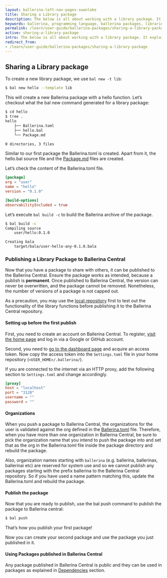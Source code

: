 ```yaml
---
layout: ballerina-left-nav-pages-swanlake
title: Sharing a Library package
description: The below is all about working with a library package. It explains how a library package is created and published to Ballerina Central.
keywords: ballerina, programming language, ballerina packages, libraries, publishing packages
permalink: /learn/user-guide/ballerina-packages/sharing-a-library-package/
active: sharing-a-library-package
intro: The below is all about working with a library package. It explains how a library package is created and published to Ballerina Central.
redirect_from:
- /learn/user-guide/ballerina-packages/sharing-a-library-package
---
```


## Sharing a Library package

To create a new library package, we use `bal new -t lib`:

```bash
$ bal new hello --template lib
```

This will create a new Ballerina package with a hello function. Let’s checkout what the bal new command generated for a library package:

```bash
$ cd hello
$ tree .
hello
    ├── Ballerina.toml 
    ├── hello.bal
    └── Package.md

0 directories, 3 files
```

Similar to our first package the Ballerina.toml is created. Apart from it, the hello.bal source file and the [Package.md](/learn/user-guide/ballerina-packages/package-layout#packagemd) files are created.

Let’s check the content of the Ballerina.toml file.

```toml
[package]
org = "user"
name = "hello"
version = "0.1.0"

[build-options]
observabilityIncluded = true
```

Let’s execute `bal build -c` to build the Ballerina archive of the package.

```bash
$ bal build -c
Compiling source
	user/hello:0.1.0

Creating bala
	target/bala/user-hello-any-0.1.0.bala
```

### Publishing a Library Package to Ballerina Central

Now that you have a package to share with others, it can be published to the Ballerina Central. Ensure the package works as intended, because a publish is **permanent**. Once published to Ballerina Central, the version can never be overwritten, and the package cannot be removed. Nonetheless, the number of versions of a package is not capped out.

As a precaution, you may use the [local repository](/learn/user-guide/ballerina-packages/dependencies#overriding-dependencies) first to test out the functionality of the library functions before publishing it to the Ballerina Central repository.


#### Setting up before the first publish

First, you need to create an account on Ballerina Central. To register, [visit the home page](https://central.ballerina.io/dashboard) and log in via a Google or GitHub account.

Second, you need to [go to the dashboard page](https://central.ballerina.io/dashboard) and acquire an access token. Now copy the access token into the `Settings.toml` file in your home repository (`<USER_HOME>/.ballerina/`).

If you are connected to the internet via an HTTP proxy, add the following section to `Settings.toml` and change accordingly.

```toml
[proxy]
host = "localhost"
port = "3128"
username = ""
password = ""
```

#### Organizations

When you push a package to Ballerina Central, the organizations for the user is validated against the org defined in the [Ballerina.toml](/learn/user-guide/ballerina-packages/package-layout#ballerinatoml) file. Therefore, when you have more than one organization in Ballerina Central, be sure to pick the organization name that you intend to push the package into and set that as the org in the Ballerina.toml file inside the package directory and rebuild the package.

Also, organization names starting with `ballerina` (e.g. ballerina, ballerinax, ballerinai etc) are reserved for system use and so we cannot publish any packages starting with the prefix ballerina to the Ballerina Central repository. So if you have used a name pattern matching this, update the Ballerina.toml and rebuild the package.

#### Publish the package

Now that you are ready to publish, use the bal push command to publish the package to Ballerina central:

```bash
$ bal push
```

That’s how you publish your first package!

Now you can create your second package and use the package you just published in it.

#### Using Packages published in Ballerina Central

Any package published in Ballerina Central is public and they can be used in packages as explained in [Dependencies](/learn/user-guide/ballerina-packages/dependencies#dependencies) section. 


